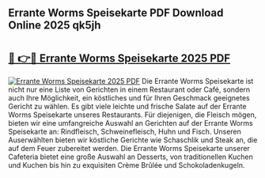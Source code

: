 ## Errante Worms Speisekarte PDF Download Online 2025 qk5jh

# <h2><a href="http://gc7io3.nevu.top/?p=Errante+Worms+Speisekarte">🔗 👉🔴 Errante Worms Speisekarte 2025 PDF</a></h2>

[![Errante Worms Speisekarte 2025 PDF](https://i.imgur.com/dBaPXMq.png)](http://gc7io3.nevu.top/?p=Errante+Worms+Speisekarte)
Die Errante Worms Speisekarte ist nicht nur eine Liste von Gerichten in einem Restaurant oder Café, sondern auch Ihre Möglichkeit, ein köstliches und für Ihren Geschmack geeignetes Gericht zu wählen. Es gibt viele leichte und frische Salate auf der Errante Worms Speisekarte unseres Restaurants. Für diejenigen, die Fleisch mögen, bieten wir eine umfangreiche Auswahl an Gerichten auf der Errante Worms Speisekarte an: Rindfleisch, Schweinefleisch, Huhn und Fisch. Unseren Auserwählten bieten wir köstliche Gerichte wie Schaschlik und Steak an, die auf dem Feuer zubereitet werden. Die Errante Worms Speisekarte unserer Cafeteria bietet eine große Auswahl an Desserts, von traditionellen Kuchen und Kuchen bis hin zu exquisiten Crème Brûlée und Schokoladenkugeln.
